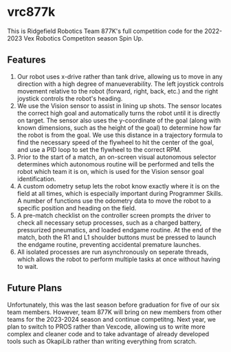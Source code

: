 # vrc877k
This is Ridgefield Robotics Team 877K's full competition code for the 2022-2023 Vex Robotics Competiton season Spin Up.

## Features
1. Our robot uses x-drive rather than tank drive, allowing us to move in any direction with a high degree of manueverability. The left joystick controls movement relative to the robot (forward, right, back, etc.) and the right joystick controls the robot's heading. 
2. We use the Vision sensor to assist in lining up shots. The sensor locates the correct high goal and automatically turns the robot until it is directly on target. The sensor also uses the y-coordinate of the goal (along with known dimensions, such as the height of the goal) to determine how far the robot is from the goal. We use this distance in a trajectory formula to find the necessary speed of the flywheel to hit the center of the goal, and use a PID loop to set the flywheel to the correct RPM.
3. Prior to the start of a match, an on-screen visual autonomous selector determines which autonomous routine will be performed and tells the robot which team it is on, which is used for the Vision sensor goal identification.
4. A custom odometry setup lets the robot know exactly where it is on the field at all times, which is especially important during Programmer Skills. A number of functions use the odometry data to move the robot to a specific position and heading on the field.
5. A pre-match checklist on the controller screen prompts the driver to check all necessary setup processes, such as a charged battery, pressurized pneumatics, and loaded endgame routine. At the end of the match, both the R1 and L1 shoulder buttons must be pressed to launch the endgame routine, preventing accidental premature launches. 
6. All isolated processes are run asynchronously on seperate threads, which allows the robot to perform multiple tasks at once without having to wait.

## Future Plans
Unfortunately, this was the last season before graduation for five of our six team members. However, team 877K will bring on new members from other teams for the 2023-2024 season and continue competitng. Next year, we plan to switch to PROS rather than Vexcode, allowing us to write more complex and cleaner code and to take advantage of already developed tools such as OkapiLib rather than writing everything from scratch. 
